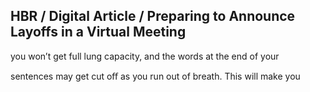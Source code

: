 ## HBR / Digital Article / Preparing to Announce Layoffs in a Virtual Meeting

you won’t get full lung capacity, and the words at the end of your

sentences may get cut oﬀ as you run out of breath. This will make you